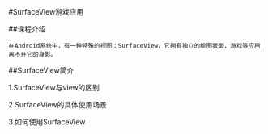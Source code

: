 #SurfaceView游戏应用

##课程介绍

    在Android系统中，有一种特殊的视图：SurfaceView，它拥有独立的绘图表面，游戏等应用离不开它的身影。
    
##SurfaceView简介

1.SurfaceView与view的区别

2.SurfaceView的具体使用场景

3.如何使用SurfaceView